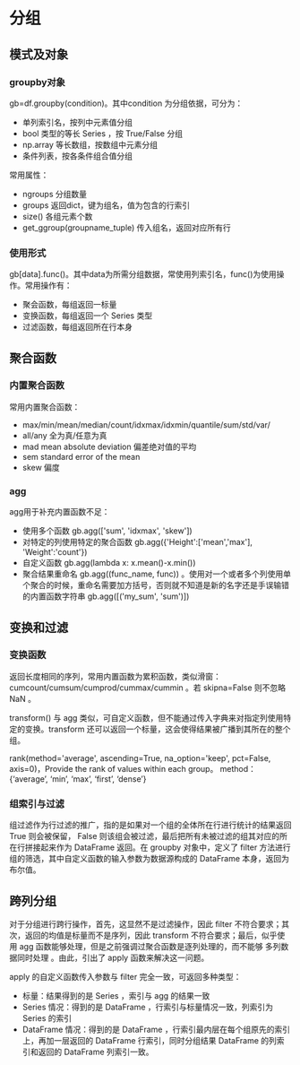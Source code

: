 # 分组

## 模式及对象

### groupby对象

gb=df.groupby(condition)。其中condition 为分组依据，可分为：

* 单列索引名，按列中元素值分组
* bool 类型的等长 Series ，按 True/False 分组
* np.array 等长数组，按数组中元素分组
* 条件列表，按各条件组合值分组

常用属性：

* ngroups 分组数量
* groups 返回dict，键为组名，值为包含的行索引
* size() 各组元素个数
* get_ggroup(groupname_tuple) 传入组名，返回对应所有行

### 使用形式

gb[data].func()。其中data为所需分组数据，常使用列索引名，func()为使用操作。常用操作有：

* 聚会函数，每组返回一标量
* 变换函数，每组返回一个 Series 类型
* 过滤函数，每组返回所在行本身

## 聚合函数

### 内置聚合函数

常用内置聚合函数：

* max/min/mean/median/count/idxmax/idxmin/quantile/sum/std/var/
* all/any 全为真/任意为真
* mad  mean absolute deviation 偏差绝对值的平均
* sem standard error of the mean
* skew 偏度

### agg

agg用于补充内置函数不足：

* 使用多个函数 gb.agg(['sum', 'idxmax', 'skew'])
* 对特定的列使用特定的聚合函数 gb.agg({'Height':['mean','max'], 'Weight':'count'})
* 自定义函数 gb.agg(lambda x: x.mean()-x.min())
* 聚合结果重命名 gb.agg((func_name, func)) 。使用对一个或者多个列使用单个聚合的时候，重命名需要加方括号，否则就不知道是新的名字还是手误输错的内置函数字符串 gb.agg([('my_sum', 'sum')])

## 变换和过滤

### 变换函数

返回长度相同的序列，常用内置函数为累积函数，类似滑窗： cumcount/cumsum/cumprod/cummax/cummin 。若 skipna=False 则不忽略 NaN 。

transform() 与 agg 类似，可自定义函数，但不能通过传入字典来对指定列使用特定的变换。transform 还可以返回一个标量，这会使得结果被广播到其所在的整个组。

rank(method='average', ascending=True, na_option='keep', pct=False, axis=0)，Provide the rank of values within each group。 method：{‘average’, ‘min’, ‘max’, ‘first’, ‘dense’}

### 组索引与过滤

组过滤作为行过滤的推广，指的是如果对一个组的全体所在行进行统计的结果返回 True 则会被保留， False 则该组会被过滤，最后把所有未被过滤的组其对应的所在行拼接起来作为 DataFrame 返回。在 groupby 对象中，定义了 filter 方法进行组的筛选，其中自定义函数的输入参数为数据源构成的 DataFrame 本身，返回为布尔值。

## 跨列分组

对于分组进行跨行操作，首先，这显然不是过滤操作，因此 filter 不符合要求；其次，返回的均值是标量而不是序列，因此 transform 不符合要求；最后，似乎使用 agg 函数能够处理，但是之前强调过聚合函数是逐列处理的，而不能够 多列数据同时处理 。由此，引出了 apply 函数来解决这一问题。

apply 的自定义函数传入参数与 filter 完全一致，可返回多种类型：

* 标量：结果得到的是 Series ，索引与 agg 的结果一致
* Series 情况：得到的是 DataFrame ，行索引与标量情况一致，列索引为 Series 的索引
* DataFrame 情况：得到的是 DataFrame ，行索引最内层在每个组原先的索引上，再加一层返回的 DataFrame 行索引，同时分组结果 DataFrame 的列索引和返回的 DataFrame 列索引一致。

